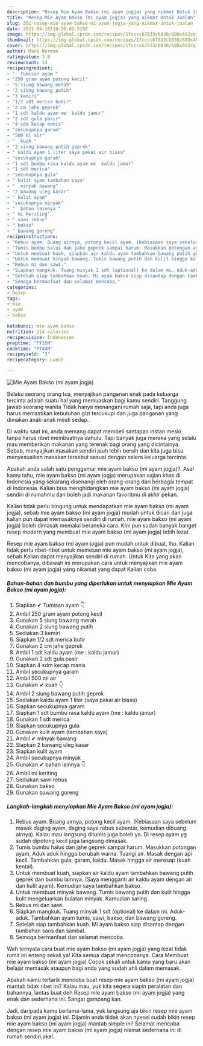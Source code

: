 ```yaml
---
description: "Resep Mie Ayam Bakso (mi ayam jogja) yang nikmat Untuk Jualan"
title: "Resep Mie Ayam Bakso (mi ayam jogja) yang nikmat Untuk Jualan"
slug: 301-resep-mie-ayam-bakso-mi-ayam-jogja-yang-nikmat-untuk-jualan
date: 2021-04-16T10:50:03.519Z
image: https://img-global.cpcdn.com/recipes/1fcccc67033cb830/680x482cq70/mie-ayam-bakso-mi-ayam-jogja-foto-resep-utama.jpg
thumbnail: https://img-global.cpcdn.com/recipes/1fcccc67033cb830/680x482cq70/mie-ayam-bakso-mi-ayam-jogja-foto-resep-utama.jpg
cover: https://img-global.cpcdn.com/recipes/1fcccc67033cb830/680x482cq70/mie-ayam-bakso-mi-ayam-jogja-foto-resep-utama.jpg
author: Mark Norman
ratingvalue: 3.6
reviewcount: 14
recipeingredient:
- "  Tumisan ayam "
- "250 gram ayam potong kecil"
- "5 siung bawang merah"
- "2 siung bawang putih"
- "3 kemiri"
- "1/2 sdt merica butir"
- "2 cm jahe geprek"
- "1 sdt kaldu ayam me  kaldu jamur"
- "2 sdt gula pasir"
- "4 sdm kecap manis"
- "secukupnya garam"
- "500 ml air"
- "  kuah "
- "2 siung bawang putih geprek"
- " kaldu ayam 1 liter saya pakai air biasa"
- "secukupnya garam"
- "1 sdt bumbu rasa kaldu ayam me  kaldu jamur"
- "1 sdt merica"
- "secukupnya gula"
- " kulit ayam tambahan saya"
- "  minyak bawang"
- "2 bawang uleg kasar"
- " kulit ayam"
- "secukupnya minyak"
- "  bahan lainnya "
- " mi keriting"
- " sawi rebus"
- " bakso"
- " bawang goreng"
recipeinstructions:
- "Rebus ayam. Buang airnya, potong kecil ayam. (Kebiasaan saya sebelum masak daging ayam, daging saya rebus sebentar, kemudian dibuang airnya). Kalau mau langsung ditumis juga boleh ya. Di resep ayam yg sudah dipotong kecil juga langsung dimasak."
- "Tumis bumbu halus dan jahe geprek sampai harum. Masukkan potongan ayam, Aduk aduk hingga berubah warna. Tuangi air. Masak dengan api kecil. Tambahkan gula, garam, kaldu. Masak hingga air meresap (kuah kental)."
- "Untuk membuat kuah, siapkan air kaldu ayam tambahkan bawang putih geprek dan bumbu lainnya. (Saya mengganti air kaldu ayam dengan air dan kulit ayam). Kemudian saya tambahkan bakso."
- "Untuk membuat minyak bawang. Tumis bawang putih dan kulit hingga kulit mengeluarkan bulatan minyak. Kamudian saring."
- "Rebus mi dan sawi."
- "Siapkan mangkuk. Tuang minyak 1 sdt (optional) ke dalam mi. Aduk-aduk. Tambahkan ayam tumis, sawi, bakso, dan bawang goreng."
- "Setelah siap tambahkan kuah. Mi ayam bakso siap disantap dengan tambahan saos dan sambal."
- "Semoga bermanfaat dan selamat mencoba."
categories:
- Resep
tags:
- mie
- ayam
- bakso

katakunci: mie ayam bakso 
nutrition: 214 calories
recipecuisine: Indonesian
preptime: "PT35M"
cooktime: "PT44M"
recipeyield: "3"
recipecategory: Lunch

---
```



![Mie Ayam Bakso (mi ayam jogja)](https://img-global.cpcdn.com/recipes/1fcccc67033cb830/680x482cq70/mie-ayam-bakso-mi-ayam-jogja-foto-resep-utama.jpg)

Selaku seorang orang tua, menyajikan panganan enak pada keluarga tercinta adalah suatu hal yang memuaskan bagi kamu sendiri. Tanggung jawab seorang  wanita Tidak hanya menangani rumah saja, tapi anda juga harus memastikan kebutuhan gizi tercukupi dan juga panganan yang dimakan anak-anak mesti sedap.

Di waktu  saat ini, anda memang dapat membeli santapan instan meski tanpa harus ribet membuatnya dahulu. Tapi banyak juga mereka yang selalu mau memberikan makanan yang terenak bagi orang yang dicintainya. Sebab, menyajikan masakan sendiri jauh lebih bersih dan kita juga bisa menyesuaikan masakan tersebut sesuai dengan selera keluarga tercinta. 



Apakah anda salah satu penggemar mie ayam bakso (mi ayam jogja)?. Asal kamu tahu, mie ayam bakso (mi ayam jogja) merupakan sajian khas di Indonesia yang sekarang disenangi oleh orang-orang dari berbagai tempat di Indonesia. Kalian bisa menghidangkan mie ayam bakso (mi ayam jogja) sendiri di rumahmu dan boleh jadi makanan favoritmu di akhir pekan.

Kalian tidak perlu bingung untuk mendapatkan mie ayam bakso (mi ayam jogja), sebab mie ayam bakso (mi ayam jogja) mudah untuk dicari dan juga kalian pun dapat memasaknya sendiri di rumah. mie ayam bakso (mi ayam jogja) boleh dimasak memalui beraneka cara. Kini pun sudah banyak banget resep modern yang membuat mie ayam bakso (mi ayam jogja) lebih lezat.

Resep mie ayam bakso (mi ayam jogja) pun mudah untuk dibuat, lho. Kalian tidak perlu ribet-ribet untuk memesan mie ayam bakso (mi ayam jogja), sebab Kalian dapat menyajikan sendiri di rumah. Untuk Kita yang akan mencobanya, dibawah ini merupakan cara untuk menyajikan mie ayam bakso (mi ayam jogja) yang nikamat yang dapat Kalian coba.

<!--inarticleads1-->

##### Bahan-bahan dan bumbu yang diperlukan untuk menyiapkan Mie Ayam Bakso (mi ayam jogja):

1. Siapkan  ✔ Tumisan ayam 👇
1. Ambil 250 gram ayam potong kecil
1. Gunakan 5 siung bawang merah
1. Gunakan 2 siung bawang putih
1. Sediakan 3 kemiri
1. Siapkan 1/2 sdt merica butir
1. Gunakan 2 cm jahe geprek
1. Ambil 1 sdt kaldu ayam (me : kaldu jamur)
1. Gunakan 2 sdt gula pasir
1. Siapkan 4 sdm kecap manis
1. Ambil secukupnya garam
1. Ambil 500 ml air
1. Gunakan  ✔ kuah 👇
1. Ambil 2 siung bawang putih geprek
1. Sediakan  kaldu ayam 1 liter (saya pakai air biasa)
1. Siapkan secukupnya garam
1. Siapkan 1 sdt bumbu rasa kaldu ayam (me : kaldu jamur)
1. Gunakan 1 sdt merica
1. Siapkan secukupnya gula
1. Gunakan  kulit ayam (tambahan saya)
1. Ambil  ✔ minyak bawang
1. Siapkan 2 bawang uleg kasar
1. Siapkan  kulit ayam
1. Ambil secukupnya minyak
1. Gunakan  ✔ bahan lainnya 👇
1. Ambil  mi keriting
1. Sediakan  sawi rebus
1. Gunakan  bakso
1. Gunakan  bawang goreng




<!--inarticleads2-->

##### Langkah-langkah menyiapkan Mie Ayam Bakso (mi ayam jogja):

1. Rebus ayam. Buang airnya, potong kecil ayam. (Kebiasaan saya sebelum masak daging ayam, daging saya rebus sebentar, kemudian dibuang airnya). Kalau mau langsung ditumis juga boleh ya. Di resep ayam yg sudah dipotong kecil juga langsung dimasak.
1. Tumis bumbu halus dan jahe geprek sampai harum. Masukkan potongan ayam, Aduk aduk hingga berubah warna. Tuangi air. Masak dengan api kecil. Tambahkan gula, garam, kaldu. Masak hingga air meresap (kuah kental).
1. Untuk membuat kuah, siapkan air kaldu ayam tambahkan bawang putih geprek dan bumbu lainnya. (Saya mengganti air kaldu ayam dengan air dan kulit ayam). Kemudian saya tambahkan bakso.
1. Untuk membuat minyak bawang. Tumis bawang putih dan kulit hingga kulit mengeluarkan bulatan minyak. Kamudian saring.
1. Rebus mi dan sawi.
1. Siapkan mangkuk. Tuang minyak 1 sdt (optional) ke dalam mi. Aduk-aduk. Tambahkan ayam tumis, sawi, bakso, dan bawang goreng.
1. Setelah siap tambahkan kuah. Mi ayam bakso siap disantap dengan tambahan saos dan sambal.
1. Semoga bermanfaat dan selamat mencoba.




Wah ternyata cara buat mie ayam bakso (mi ayam jogja) yang lezat tidak rumit ini enteng sekali ya! Kita semua dapat mencobanya. Cara Membuat mie ayam bakso (mi ayam jogja) Cocok sekali untuk kamu yang baru akan belajar memasak ataupun bagi anda yang sudah ahli dalam memasak.

Apakah kamu tertarik mencoba buat resep mie ayam bakso (mi ayam jogja) mantab tidak ribet ini? Kalau mau, yuk kita segera siapin peralatan dan bahannya, lantas buat deh Resep mie ayam bakso (mi ayam jogja) yang enak dan sederhana ini. Sangat gampang kan. 

Jadi, daripada kamu berlama-lama, yuk langsung aja bikin resep mie ayam bakso (mi ayam jogja) ini. Dijamin anda tiidak akan nyesel sudah bikin resep mie ayam bakso (mi ayam jogja) mantab simple ini! Selamat mencoba dengan resep mie ayam bakso (mi ayam jogja) nikmat sederhana ini di rumah sendiri,oke!.

